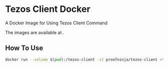 # Tezos Client Docker
A Docker Image for Using Tezos Client Command

The images are available at .

## How To Use

```sh
docker run --volume $(pwd):/tezos-client -it proofninja/tezos-client <tezos client parameters>
```
